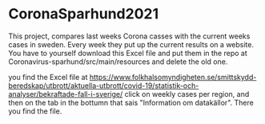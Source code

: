 # CoronaSparhund2021

This project, compares last weeks Corona casses with the current weeks cases in sweden. Every week they put up the current results on a website.
You have to yourself download this Excel file and put them in the repo at Coronavirus-sparhund/src/main/resources and delete the old one.

you find the Excel file at https://www.folkhalsomyndigheten.se/smittskydd-beredskap/utbrott/aktuella-utbrott/covid-19/statistik-och-analyser/bekraftade-fall-i-sverige/
click on weekly cases per region, and then on the tab in the bottumn that sais "Information om datakällor". There you find the file.
